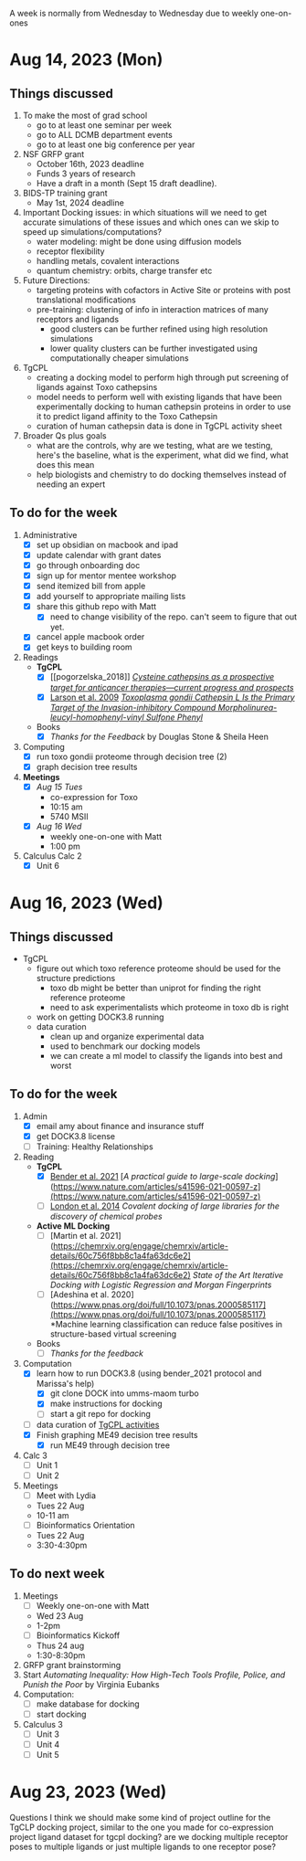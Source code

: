 A week is normally from Wednesday to Wednesday due to weekly one-on-ones
# Aug 14, 2023 (Mon)

## Things discussed 
1. To make the most of grad school
	- go to at least one seminar per week
	- go to ALL DCMB department events
	- go to at least one big conference per year 
2. NSF GRFP grant
	-  October 16th, 2023 deadline
	- Funds 3 years of research
	- Have a draft in a month (Sept 15 draft deadline).
3. BIDS-TP training grant
	- May 1st, 2024 deadline
4. Important Docking issues: in which situations will we need to get accurate simulations of these issues and which ones can we skip to speed up simulations/computations?
	- water modeling: might be done using diffusion models
	- receptor flexibility
	- handling metals, covalent interactions
	- quantum chemistry: orbits, charge transfer etc 
5. Future Directions:
	- targeting proteins with cofactors in Active Site or proteins with post translational modifications 
	- pre-training: clustering of info in interaction matrices of many receptors and ligands 
		- good clusters can be further refined using high resolution simulations 
		- lower quality clusters can be further investigated using computationally cheaper simulations
6. TgCPL 
	- creating a docking model to perform high through put screening of ligands against Toxo cathepsins 
	- model needs to perform well with existing ligands that have been experimentally docking to human cathepsin proteins in order to use it to predict ligand affinity to the Toxo Cathepsin 
	- curation of human cathepsin data is done in TgCPL activity sheet
7. Broader Qs plus goals
	- what are the controls, why are we testing, what are we testing, here's the baseline, what is the experiment, what did we find, what does this mean 
	- help biologists and chemistry to do docking themselves instead of needing an expert
	
## To do for the week
1. Administrative
	- [x] set up obsidian on macbook and ipad
	- [x] update calendar with grant dates
	- [x] go through onboarding doc 
	- [x] sign up for mentor mentee workshop 
	- [x] send itemized bill from apple
	- [x] add yourself to appropriate mailing lists
	- [x] share this github repo with Matt 
		- [x] need to change visibility of the repo. can't seem to figure that out yet.
	- [x] cancel apple macbook order
	- [x] get keys to building room
2. Readings
	- **TgCPL**
		- [x] [[pogorzelska_2018]] 
			[*Cysteine cathepsins as a prospective target for anticancer therapies—current progress and prospects*](https://pubmed.ncbi.nlm.nih.gov/29870804/)
		- [x] [Larson et al. 2009](larson_2009)
			[*Toxoplasma gondii Cathepsin L Is the Primary Target of the Invasion-inhibitory Compound Morpholinurea-leucyl-homophenyl-vinyl Sulfone Phenyl*](https://www.jbc.org/article/S0021-9258(20)38515-X/fulltext)
	- Books
		- [x] *Thanks for the Feedback* by Douglas Stone & Sheila Heen 
	
3. Computing 
	 - [x] run toxo gondii proteome through decision tree (2)
	 - [x] graph decision tree results

4. **Meetings**
	- [x] *Aug 15 Tues*
		- co-expression for Toxo 
		- 10:15 am
		- 5740 MSII 
	- [x] *Aug 16 Wed*
		- weekly one-on-one with Matt
		- 1:00 pm 
5. Calculus 
	Calc 2
	- [x] Unit 6
# Aug 16, 2023 (Wed)

## Things discussed 
- TgCPL
	- figure out which toxo reference proteome should be used for the structure predictions 
		- toxo db might be better than uniprot for finding the right reference proteome 
		- need to ask experimentalists which proteome in toxo db is right 
	- work on getting DOCK3.8 running 
	- data curation 
		- clean up and organize experimental data 
		- used to benchmark our docking models
		- we can create a ml model to classify the ligands into best and worst 
## To do for the week
1. Admin
	- [x] email amy about finance and insurance stuff
	- [x] get DOCK3.8 license 
	- [ ] Training: Healthy Relationships 
2. Reading 
	- **TgCPL**
		- [x] [Bender et al. 2021](bender_2021)
			[*A practical guide to large-scale docking*](https://www.nature.com/articles/s41596-021-00597-z](https://www.nature.com/articles/s41596-021-00597-z)
		- [ ] [London et al. 2014](https://pubmed.ncbi.nlm.nih.gov/25344815/)
			*Covalent docking of large libraries for the discovery of chemical probes*
	- **Active ML Docking** 
		- [ ] [Martin et al. 2021](https://chemrxiv.org/engage/chemrxiv/article-details/60c756f8bb8c1a4fa63dc6e2](https://chemrxiv.org/engage/chemrxiv/article-details/60c756f8bb8c1a4fa63dc6e2) 
			*State of the Art Iterative Docking with Logistic Regression and Morgan Fingerprints*
		- [ ] [Adeshina et al. 2020](https://www.pnas.org/doi/full/10.1073/pnas.2000585117](https://www.pnas.org/doi/full/10.1073/pnas.2000585117) 
			*Machine learning classification can reduce false positives in structure-based virtual screening
	- Books
		- [ ] *Thanks for the feedback* 
3. Computation
	- [x] learn how to run DOCK3.8 (using bender_2021 protocol and Marissa's help)
		- [x] git clone DOCK into umms-maom turbo
		- [x] make instructions for docking 
		- [ ] start a git repo for docking
	- [ ] data curation of [TgCPL activities](https://docs.google.com/spreadsheets/d/1Lo0Nc6OFRyUe0arYsGTmi4eR1rFFTiq_GEcoAIC9rmE/edit?usp=sharing)
	- [x] Finish graphing ME49 decision tree results
		- [x] run ME49 through decision tree
	
4. Calc 3 
	- [ ] Unit 1
	- [ ] Unit 2
5. Meetings
	- [ ] Meet with Lydia 
	- Tues 22 Aug 
	- 10-11 am
	- [ ] Bioinformatics Orientation
	- Tues 22 Aug
	- 3:30-4:30pm
## To do next week
1. Meetings
	- [ ] Weekly one-on-one with Matt 
	- Wed 23 Aug
	- 1-2pm
	- [ ] Bioinformatics Kickoff
	- Thus 24 aug
	- 1:30-8:30pm
2. GRFP grant brainstorming
3. Start *Automating Inequality: How High-Tech Tools Profile, Police, and Punish the Poor* by Virginia Eubanks
4. Computation: 
	- [ ] make database for docking
	- [ ] start docking
5. Calculus 3
	- [ ] Unit 3
	- [ ] Unit 4
	- [ ] Unit 5
# Aug 23, 2023 (Wed)
Questions
I think we should make some kind of project outline for the TgCLP docking project, similar to the one you made for co-expression project 
ligand dataset for tgcpl docking? 
are we docking multiple receptor poses to multiple ligands or just multiple ligands to one receptor pose? 